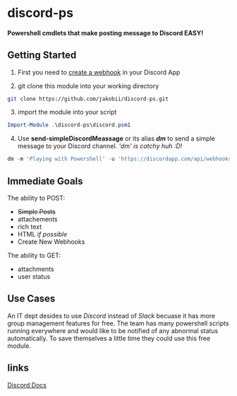 # discord-ps
#### Powershell cmdlets that make posting message to Discord EASY!


## Getting Started
1) First you need to [create a webhook](https://support.discordapp.com/hc/en-us/articles/228383668-Intro-to-Webhooks) in your Discord App


2) git clone this module into your working directory
```bash
git clone https://github.com/jakobii/discord-ps.git
```


3) import the module into your script
```powershell
Import-Module .\discord-ps\discord.psm1
```


4) Use **send-simpleDiscordMeassage** or its alias ***dm*** to send a simple message to your Discord channel. 
*'dm' is catchy huh :D!* 
```powershell
dm -m 'Playing with Powershell' -u 'https://discordapp.com/api/webhooks/<channel_id>/<token>'
```


## Immediate Goals

The ability to POST:
- <strike>Simple Posts</strike>
- attachements
- rich text
- HTML *if possible*
- Create New Webhooks


The ability to GET:
- attachments
- user status



## Use Cases
An IT dept desides to use *Discord* instead of *Slack* becuase it has more group management features for free. The team has many powershell scripts running everywhere and would like to be notified of any abnormal status automatically. To save themselves a little time they could use this free module.



## links
[Discord Docs](https://discordapp.com/developers/docs/intro)